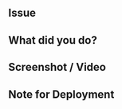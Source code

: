 ## Issue

<!-- #GitlabIssueNumber / Issue Link / Describe the problem here (if the issue hasn't been defined)  -->

## What did you do?

<!--
- Describe what did you do in this code
- Example:
  - [CORRECT] Add auth feature / Modify auth feature.
  - [WRONG] Create file /controllers/auth.ts, /models/user.ts, modify /routes/web.ts
-->

## Screenshot / Video

<!--
Attach pictures of this work / video explanation about this work
-->

## Note for Deployment

<!--
- Tell to DevOps what should he do to deploy this change
- example:
  - Please run migration when deploy this
  - Please upload these files into folder xxx
  - Please create folder `xxx` and give permission `777`
  - Please run this SQL after deploy ```sql INSERT INTO xxx (...) ```
  - etc...
-->

